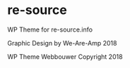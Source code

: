 # re-source


WP Theme for re-source.info

Graphic Design by We-Are-Amp 2018

WP Theme Webbouwer Copyright 2018
